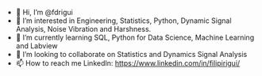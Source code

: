 - 👋 Hi, I’m @fdrigui
- 👀 I’m interested in Engineering, Statistics, Python, Dynamic Signal Analysis, Noise Vibration and Harshness.
- 🌱 I’m currently learning SQL, Python for Data Science, Machine Learning and Labview
- 💞️ I’m looking to collaborate on Statistics and Dynamics Signal Analysis
- 📫 How to reach me LinkedIn: https://www.linkedin.com/in/filipirigui/

<!---
fdrigui/fdrigui is a ✨ special ✨ repository because its `README.md` (this file) appears on your GitHub profile.
You can click the Preview link to take a look at your changes.
--->
